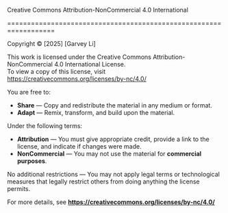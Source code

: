 Creative Commons Attribution-NonCommercial 4.0 International  

==================================================================  

Copyright © [2025] [Garvey Li]  

This work is licensed under the Creative Commons Attribution-NonCommercial 4.0 International License.  
To view a copy of this license, visit https://creativecommons.org/licenses/by-nc/4.0/  

You are free to:  
- **Share** — Copy and redistribute the material in any medium or format.  
- **Adapt** — Remix, transform, and build upon the material.  

Under the following terms:
- **Attribution** — You must give appropriate credit, provide a link to the license, and indicate if changes were made.  
- **NonCommercial** — You may not use the material for **commercial purposes**.  

No additional restrictions — You may not apply legal terms or technological measures that legally restrict others from doing anything the license permits.  

For more details, see **https://creativecommons.org/licenses/by-nc/4.0/**
